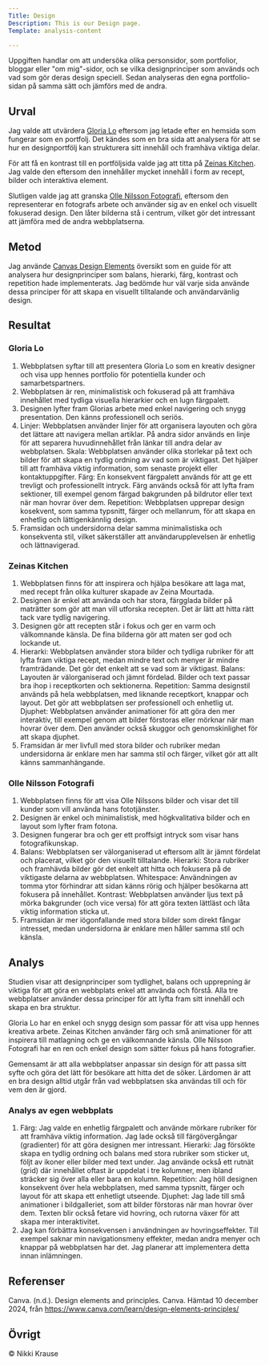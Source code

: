 ```yaml
---
Title: Design
Description: This is our Design page.
Template: analysis-content

---
```


Uppgiften handlar om att undersöka olika personsidor, som portfolior, bloggar eller "om mig"-sidor, och se vilka designprinciper som används och vad som gör deras design speciell. Sedan analyseras den egna portfolio-sidan på samma sätt och jämförs med de andra.

Urval
-----------------------

Jag valde att utvärdera <a href="https://www.glorialo.design/" target="_blank">Gloria Lo</a> eftersom jag letade efter en hemsida som fungerar som en portfolj. Det kändes som en bra sida att analysera för att se hur en designportfölj kan strukturera sitt innehåll och framhäva viktiga delar.

För att få en kontrast till en portföljsida valde jag att titta på <a href="https://zeinaskitchen.se/" target="_blank">Zeinas Kitchen</a>. Jag valde den eftersom den innehåller mycket innehåll i form av recept, bilder och interaktiva element.

Slutligen valde jag att granska <a href="https://www.ollenilssonfoto.com/" target="_blank">Olle Nilsson Fotografi</a>, eftersom den representerar en fotografs arbete och använder sig av en enkel och visuellt fokuserad design. Den låter bilderna stå i centrum, vilket gör det intressant att jämföra med de andra webbplatserna.

Metod
-----------------------

Jag använde <a href="https://www.canva.com/learn/design-elements-principles/" target="_blank">Canvas Design Elements</a> översikt som en guide för att analysera hur designprinciper som balans, hierarki, färg, kontrast och repetition hade implementerats. Jag bedömde hur väl varje sida använde dessa principer för att skapa en visuellt tilltalande och användarvänlig design.


Resultat
-----------------------

### Gloria Lo

1. Webbplatsen syftar till att presentera Gloria Lo som en kreativ designer och visa upp hennes portfolio för potentiella kunder och samarbetspartners.
2. Webbplatsen är ren, minimalistisk och fokuserad på att framhäva innehållet med tydliga visuella hierarkier och en lugn färgpalett.
3. Designen lyfter fram Glorias arbete med enkel navigering och snygg presentation. Den känns professionell och seriös.
4. Linjer: Webbplatsen använder linjer för att organisera layouten och göra det lättare att navigera mellan artiklar. På andra sidor används en linje för att separera huvudinnehållet från länkar till andra delar av webbplatsen.
Skala: Webbplatsen använder olika storlekar på text och bilder för att skapa en tydlig ordning av vad som är viktigast. Det hjälper till att framhäva viktig information, som senaste projekt eller kontaktuppgifter.
Färg: En konsekvent färgpalett används för att ge ett trevligt och professionellt intryck. Färg används också för att lyfta fram sektioner, till exempel genom färgad bakgrunden på bildrutor eller text när man hovrar över dem.
Repetition: Webbplatsen upprepar design kosekvent, som samma typsnitt, färger och mellanrum, för att skapa en enhetlig och lättigenkännlig design.
5. Framsidan och undersidorna delar samma minimalistiska och konsekventa stil, vilket säkerställer att användarupplevelsen är enhetlig och lättnavigerad.


### Zeinas Kitchen

1. Webbplatsen finns för att inspirera och hjälpa besökare att laga mat, med recept från olika kulturer skapade av Zeina Mourtada.
2. Designen är enkel att använda och har stora, färgglada bilder på maträtter som gör att man vill utforska recepten. Det är lätt att hitta rätt tack vare tydlig navigering.
3. Designen gör att recepten står i fokus och ger en varm och välkomnande känsla. De fina bilderna gör att maten ser god och lockande ut.
4. Hierarki: Webbplatsen använder stora bilder och tydliga rubriker för att lyfta fram viktiga recept, medan mindre text och menyer är mindre framträdande. Det gör det enkelt att se vad som är viktigast.
Balans: Layouten är välorganiserad och jämnt fördelad. Bilder och text passar bra ihop i receptkorten och sektionerna.
Repetition: Samma designstil används på hela webbplatsen, med liknande receptkort, knappar och layout. Det gör att webbplatsen ser professionell och enhetlig ut.
Djuphet: Webbplatsen använder animationer för att göra den mer interaktiv, till exempel genom att bilder förstoras eller mörknar när man hovrar över dem. Den använder också skuggor och genomskinlighet för att skapa djuphet.
5. Framsidan är mer livfull med stora bilder och rubriker medan undersidorna är enklare men har samma stil och färger, vilket gör att allt känns sammanhängande.

### Olle Nilsson Fotografi

1. Webbplatsen finns för att visa Olle Nilssons bilder och visar det till kunder som vill använda hans fototjänster.
2. Designen är enkel och minimalistisk, med högkvalitativa bilder och en layout som lyfter fram fotona.
3. Designen fungerar bra och ger ett proffsigt intryck som visar hans fotografikunskap.
4. Balans: Webbplatsen ser välorganiserad ut eftersom allt är jämnt fördelat och placerat, vilket gör den visuellt tilltalande.
Hierarki: Stora rubriker och framhävda bilder gör det enkelt att hitta och fokusera på de viktigaste delarna av webbplatsen.
Whitespace: Användningen av tomma ytor förhindrar att sidan känns rörig och hjälper besökarna att fokusera på innehållet.
Kontrast: Webbplatsen använder ljus text på mörka bakgrunder (och vice versa) för att göra texten lättläst och låta viktig information sticka ut.
5. Framsidan är mer iögonfallande med stora bilder som direkt fångar intresset, medan undersidorna är enklare men håller samma stil och känsla.

Analys
-----------------------

Studien visar att designprinciper som tydlighet, balans och upprepning är viktiga för att göra en webbplats enkel att använda och förstå. Alla tre webbplatser använder dessa principer för att lyfta fram sitt innehåll och skapa en bra struktur.

Gloria Lo har en enkel och snygg design som passar för att visa upp hennes kreativa arbete.
Zeinas Kitchen använder färg och små animationer för att inspirera till matlagning och ge en välkomnande känsla.
Olle Nilsson Fotografi har en ren och enkel design som sätter fokus på hans fotografier.

Gemensamt är att alla webbplatser anpassar sin design för att passa sitt syfte och göra det lätt för besökare att hitta det de söker. Lärdomen är att en bra design alltid utgår från vad webbplatsen ska användas till och för vem den är gjord.

### Analys av egen webbplats

1. Färg: Jag valde en enhetlig färgpalett och använde mörkare rubriker för att framhäva viktig information. Jag lade också till färgövergångar (gradienter) för att göra designen mer intressant.
Hierarki: Jag försökte skapa en tydlig ordning och balans med stora rubriker som sticker ut, följt av ikoner eller bilder med text under. Jag använde också ett rutnät (grid) där innehållet oftast är uppdelat i tre kolumner, men ibland sträcker sig över alla eller bara en kolumn.
Repetition: Jag höll designen konsekvent över hela webbplatsen, med samma typsnitt, färger och layout för att skapa ett enhetligt utseende.
Djuphet: Jag lade till små animationer i bildgalleriet, som att bilder förstoras när man hovrar över dem. Texten blir också fetare vid hovring, och rutorna växer för att skapa mer interaktivitet.
2. Jag kan förbättra konsekvensen i användningen av hovringseffekter. Till exempel saknar min navigationsmeny effekter, medan andra menyer och knappar på webbplatsen har det. Jag planerar att implementera detta innan inlämningen.

Referenser
-----------------------

Canva. (n.d.). Design elements and principles. Canva. Hämtad 10 december 2024, från https://www.canva.com/learn/design-elements-principles/

Övrigt
-----------------------

© Nikki Krause